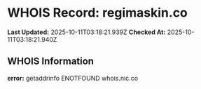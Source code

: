 # WHOIS Record: regimaskin.co

**Last Updated:** 2025-10-11T03:18:21.939Z
**Checked At:** 2025-10-11T03:18:21.940Z

## WHOIS Information

**error:** getaddrinfo ENOTFOUND whois.nic.co

